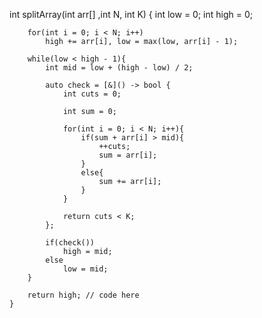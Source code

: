 int splitArray(int arr[] ,int N, int K) {
        int low = 0;
        int high = 0;
        
        for(int i = 0; i < N; i++)
            high += arr[i], low = max(low, arr[i] - 1);
            
        while(low < high - 1){
            int mid = low + (high - low) / 2;
            
            auto check = [&]() -> bool {
                int cuts = 0;
                
                int sum = 0;
                
                for(int i = 0; i < N; i++){
                    if(sum + arr[i] > mid){
                        ++cuts;
                        sum = arr[i];
                    }
                    else{
                        sum += arr[i];
                    }
                }
                
                return cuts < K;
            };
            
            if(check())
                high = mid;
            else
                low = mid;
        }
        
        return high; // code here
    }
